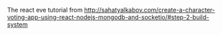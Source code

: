 The react eve tutorial from 
http://sahatyalkabov.com/create-a-character-voting-app-using-react-nodejs-mongodb-and-socketio/#step-2-build-system